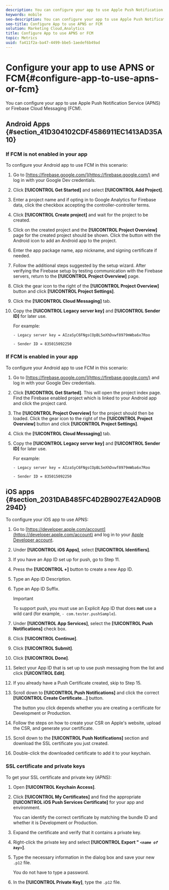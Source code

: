 ```yaml
---
description: You can configure your app to use Apple Push Notification Service (APNS) or Firebase Cloud Messaging (FCM).
keywords: mobile
seo-description: You can configure your app to use Apple Push Notification Service (APNS) or Firebase Cloud Messaging (FCM).
seo-title: Configure App to use APNS or FCM
solution: Marketing Cloud,Analytics
title: Configure App to use APNS or FCM
topic: Metrics
uuid: fa411f2a-ba47-4499-bbe5-1aedef6b49ad
---
```


# Configure your app to use APNS or FCM{#configure-app-to-use-apns-or-fcm}

You can configure your app to use Apple Push Notification Service (APNS) or Firebase Cloud Messaging (FCM).

## Android Apps {#section_41D304102CDF4586911EC1413AD35A10}

### If FCM is not enabled in your app

To configure your Android app to use FCM in this scenario:

1. Go to [https://firebase.google.com/](https://firebase.google.com/) and log in with your Google Dev credentials.

1. Click **[!UICONTROL Get Started]** and select **[!UICONTROL Add Project]**.

1. Enter a project name and if opting in to Google Analytics for Firebase data, click the checkbox accepting the controller-controller terms.

1. Click **[!UICONTROL Create project]** and wait for the project to be created.

1. Click on the created project and the **[!UICONTROL Project Overview]** page for the created project should be shown. Click the button with the Android icon to add an Android app to the project.

1. Enter the app package name, app nickname, and signing certificate if needed.

1. Follow the additional steps suggested by the setup wizard. After verifying the Firebase setup by testing communication with the Firebase servers, return to the **[!UICONTROL Project Overview]** page.

1. Click the gear icon to the right of the **[!UICONTROL Project Overview]** button and click **[!UICONTROL Project Settings]**.

1. Click the **[!UICONTROL Cloud Messaging]** tab. 

1. Copy the **[!UICONTROL Legacy server key]** and **[!UICONTROL Sender ID]** for later use.

   For example:

   ```
   - Legacy server key = AIzaSyC6FNgsCOpBL5eXhDvwf8979mWba6x7Roo
   ```

   ```
   - Sender ID = 835015092250
   ```

### If FCM is enabled in your app

To configure your Android app to use FCM in this scenario:

1. Go to [https://firebase.google.com/](https://firebase.google.com/) and log in with your Google Dev credentials.

1. Click **[!UICONTROL Get Started]**. This will open the project index page. Find the Firebase enabled project which is linked to your Android app and click the project card.

1. The **[!UICONTROL Project Overview]** for the project should then be loaded. Click the gear icon to the right of the **[!UICONTROL Project Overview]** button and click **[!UICONTROL Project Settings]**.

1. Click the **[!UICONTROL Cloud Messaging]** tab. 

1. Copy the **[!UICONTROL Legacy server key]** and **[!UICONTROL Sender ID]** for later use.

   For example:

   ```
   - Legacy server key = AIzaSyC6FNgsCOpBL5eXhDvwf8979mWba6x7Roo
   ```

   ```
   - Sender ID = 835015092250
   ```



## iOS apps {#section_2031DAB485FC4D2B9027E42AD90B294D}

To configure your iOS app to use APNS:

1. Go to [https://developer.apple.com/account](https://developer.apple.com/account) and log in to your [Apple Developer account](https://developer.apple.com/account). 
1. Under **[!UICONTROL iOS Apps]**, select **[!UICONTROL Identifiers]**. 
1. If you have an App ID set up for push, go to Step 11. 
1. Press the **[!UICONTROL +]** button to create a new App ID. 
1. Type an App ID Description. 
1. Type an App ID Suffix.

   >[!IMPORTANT]
   >
   >To support push, you must use an Explicit App ID that does **not** use a wild card (for example, `- com.tester.pushSample`).

1. Under **[!UICONTROL App Services]**, select the **[!UICONTROL Push Notifications]** check box. 
1. Click **[!UICONTROL Continue]**. 
1. Click **[!UICONTROL Submit]**. 
1. Click **[!UICONTROL Done]**. 
1. Select your App ID that is set up to use push messaging from the list and click **[!UICONTROL Edit]**. 
1. If you already have a Push Certificate created, skip to Step 15. 
1. Scroll down to **[!UICONTROL Push Notifications]** and click the correct **[!UICONTROL Create Certificate...]** button.

   The button you click depends whether you are creating a certificate for Development or Production. 
1. Follow the steps on how to create your CSR on Apple's website, upload the CSR, and generate your certificate. 
1. Scroll down to the **[!UICONTROL Push Notifications]** section and download the SSL certificate you just created. 
1. Double-click the downloaded certificate to add it to your keychain.

### SSL certificate and private keys

To get your SSL certificate and private key (APNS):

1. Open **[!UICONTROL Keychain Access]**. 
1. Click **[!UICONTROL My Certificates]** and find the appropriate **[!UICONTROL iOS Push Services Certificate]** for your app and environment.

   You can identify the correct certificate by matching the bundle ID and whether it is Development or Production. 

1. Expand the certificate and verify that it contains a private key. 
1. Right-click the private key and select **[!UICONTROL  Export " *`<name of key>`*]**. 
1. Type the necessary information in the dialog box and save your new `.p12` file.

   You do not have to type a password. 

1. In the **[!UICONTROL Private Key]**, type the `.p12` file.

